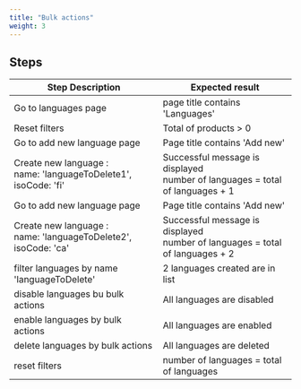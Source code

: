 ```yaml
---
title: "Bulk actions"
weight: 3
---
```

## Steps
| Step Description | Expected result |
| ----- | ----- |
| Go to languages page | page title contains 'Languages' |
| Reset filters | Total of products > 0 |
| Go to add new language page | Page title contains 'Add new' |
| Create new language : <br>name: 'languageToDelete1', isoCode: 'fi' | Successful message is displayed<br>number of languages = total of languages + 1 |
| Go to add new language page | Page title contains 'Add new' |
| Create new language : <br>name: 'languageToDelete2', isoCode: 'ca' | Successful message is displayed<br>number of languages = total of languages + 2 |
| filter languages by name 'languageToDelete' | 2 languages created are in list |
| disable languages bu bulk actions | All languages are disabled |
| enable languages by bulk actions | All languages are enabled |
| delete languages by bulk actions | All languages are deleted |
| reset filters | number of languages = total of languages |
